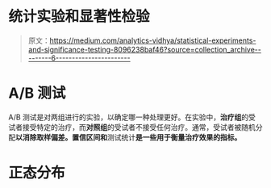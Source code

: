# 统计实验和显著性检验

> 原文：<https://medium.com/analytics-vidhya/statistical-experiments-and-significance-testing-8096238baf46?source=collection_archive---------6----------------------->

# **A/B 测试**

A/B 测试是对两组进行的实验，以确定哪一种处理更好。在实验中，**治疗组**的受试者接受特定的治疗，而**对照组**的受试者不接受任何治疗。通常，受试者被随机分配**以消除取样偏差。**置信区间**和**测试统计**是一些用于衡量治疗效果的指标。**

# ****正态分布****